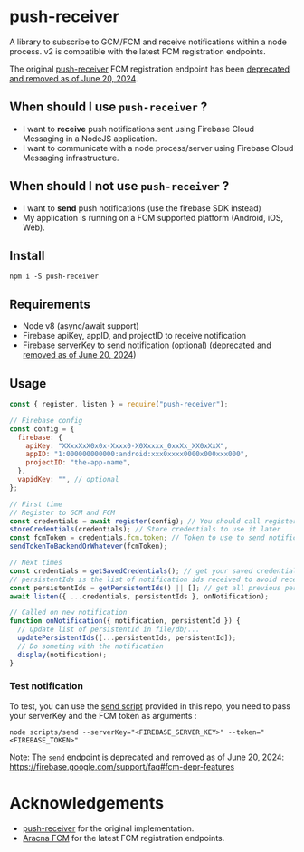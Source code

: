 # push-receiver

A library to subscribe to GCM/FCM and receive notifications within a node process. v2 is compatible with the latest FCM registration endpoints.

The original [push-receiver](https://github.com/MatthieuLemoine/push-receiver) FCM registration endpoint has been [deprecated and removed as of June 20, 2024](https://firebase.google.com/support/faq#fcm-depr-features).

## When should I use `push-receiver` ?

- I want to **receive** push notifications sent using Firebase Cloud Messaging in a NodeJS application.
- I want to communicate with a node process/server using Firebase Cloud Messaging infrastructure.

## When should I not use `push-receiver` ?

- I want to **send** push notifications (use the firebase SDK instead)
- My application is running on a FCM supported platform (Android, iOS, Web).

## Install

`npm i -S push-receiver`

## Requirements

- Node v8 (async/await support)
- Firebase apiKey, appID, and projectID to receive notification
- Firebase serverKey to send notification (optional) ([deprecated and removed as of June 20, 2024](https://firebase.google.com/support/faq#fcm-depr-features))

## Usage

```javascript
const { register, listen } = require("push-receiver");

// Firebase config
const config = {
  firebase: {
    apiKey: "XXxxXxX0x0x-Xxxx0-X0Xxxxx_0xxXx_XX0xXxX",
    appID: "1:000000000000:android:xxx0xxxx0000x000xxx000",
    projectID: "the-app-name",
  },
  vapidKey: "", // optional
};

// First time
// Register to GCM and FCM
const credentials = await register(config); // You should call register only once and then store the credentials somewhere
storeCredentials(credentials); // Store credentials to use it later
const fcmToken = credentials.fcm.token; // Token to use to send notifications
sendTokenToBackendOrWhatever(fcmToken);

// Next times
const credentials = getSavedCredentials(); // get your saved credentials from somewhere (file, db, etc...)
// persistentIds is the list of notification ids received to avoid receiving all already received notifications on start.
const persistentIds = getPersistentIds() || []; // get all previous persistentIds from somewhere (file, db, etc...)
await listen({ ...credentials, persistentIds }, onNotification);

// Called on new notification
function onNotification({ notification, persistentId }) {
  // Update list of persistentId in file/db/...
  updatePersistentIds([...persistentIds, persistentId]);
  // Do someting with the notification
  display(notification);
}
```

### Test notification

To test, you can use the [send script](scripts/send/index.js) provided in this repo, you need to pass your serverKey and the FCM token as arguments :

```
node scripts/send --serverKey="<FIREBASE_SERVER_KEY>" --token="<FIREBASE_TOKEN>"
```

Note: The `send` endpoint is deprecated and removed as of June 20, 2024: https://firebase.google.com/support/faq#fcm-depr-features

# Acknowledgements

- [push-receiver](https://github.com/MatthieuLemoine/push-receiver) for the original implementation.
- [Aracna FCM](https://github.com/queelag/fcm) for the latest FCM registration endpoints.
